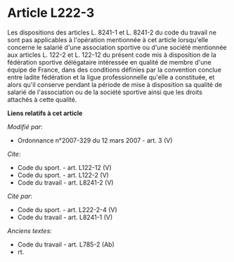# Article L222-3

Les dispositions des articles L. 8241-1 et L. 8241-2 du code du travail ne sont pas applicables à l'opération mentionnée à
cet article lorsqu'elle concerne le salarié d'une association sportive ou d'une société mentionnée aux articles L. 122-2 et
L. 122-12 du présent code mis à disposition de la fédération sportive délégataire intéressée en qualité de membre d'une
équipe de France, dans des conditions définies par la convention conclue entre ladite fédération et la ligue professionnelle
qu'elle a constituée, et alors qu'il conserve pendant la période de mise à disposition sa qualité de salarié de l'association
ou de la société sportive ainsi que les droits attachés à cette qualité.

**Liens relatifs à cet article**

_Modifié par_:

  - Ordonnance n°2007-329 du 12 mars 2007 - art. 3 (V)

_Cite_:

  - Code du sport. - art. L122-12 (V)
  - Code du sport. - art. L122-2 (V)
  - Code du travail - art. L8241-2 (V)

_Cité par_:

  - Code du sport. - art. L222-2-4 (V)
  - Code du travail - art. L8241-1 (V)

_Anciens textes_:

  - Code du travail - art. L785-2 (Ab)
  - rt.

